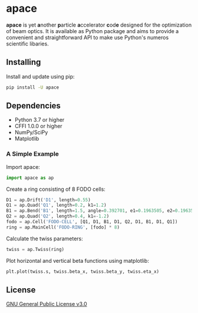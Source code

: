 # apace
**apace** is yet **a**nother **p**article **a**ccelerator **c**od**e** designed for the optimization of beam optics. It is available as Python package and aims to provide a convenient and straightforward API to make use Python's numeros scientific libaries.



## Installing
Install and update using pip:

```sh
pip install -U apace
```

## Dependencies
- Python 3.7 or higher
- CFFI 1.0.0 or higher
- NumPy/SciPy
- Matplotlib


### A Simple Example
Import apace:
```python
import apace as ap
```

Create a ring consisting of 8 FODO cells:
```python
D1 = ap.Drift('D1', length=0.55)
Q1 = ap.Quad('Q1', length=0.2, k1=1.2)
B1 = ap.Bend('B1', length=1.5, angle=0.392701, e1=0.1963505, e2=0.1963505)
Q2 = ap.Quad('Q2', length=0.4, k1=-1.2)
fodo = ap.Cell('FODO-CELL', [Q1, D1, B1, D1, Q2, D1, B1, D1, Q1])
ring = ap.MainCell('FODO-RING', [fodo] * 8)
```

Calculate the twiss parameters:
```python
twiss = ap.Twiss(ring)
```


Plot horizontal and vertical beta functions using matplotlib:
```python
plt.plot(twiss.s, twiss.beta_x, twiss.beta_y, twiss.eta_x)
```

## License
[GNU General Public License v3.0](https://github.com/andreasfelix/apace/blob/master/LICENSE)

